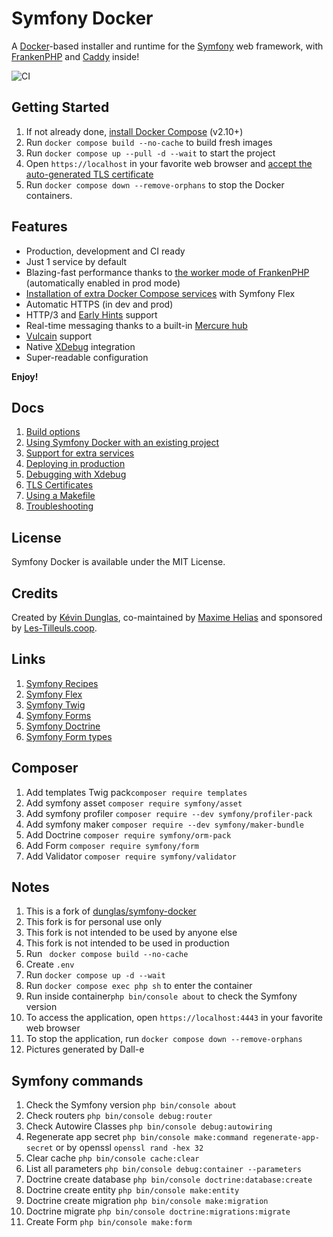 # Symfony Docker

A [Docker](https://www.docker.com/)-based installer and runtime for the [Symfony](https://symfony.com) web framework,
with [FrankenPHP](https://frankenphp.dev) and [Caddy](https://caddyserver.com/) inside!

![CI](https://github.com/dunglas/symfony-docker/workflows/CI/badge.svg)

## Getting Started

1. If not already done, [install Docker Compose](https://docs.docker.com/compose/install/) (v2.10+)
2. Run `docker compose build --no-cache` to build fresh images
3. Run `docker compose up --pull -d --wait` to start the project
4. Open `https://localhost` in your favorite web browser and [accept the auto-generated TLS certificate](https://stackoverflow.com/a/15076602/1352334)
5. Run `docker compose down --remove-orphans` to stop the Docker containers.

## Features

* Production, development and CI ready
* Just 1 service by default
* Blazing-fast performance thanks to [the worker mode of FrankenPHP](https://github.com/dunglas/frankenphp/blob/main/docs/worker.md) (automatically enabled in prod mode)
* [Installation of extra Docker Compose services](docs/extra-services.md) with Symfony Flex
* Automatic HTTPS (in dev and prod)
* HTTP/3 and [Early Hints](https://symfony.com/blog/new-in-symfony-6-3-early-hints) support
* Real-time messaging thanks to a built-in [Mercure hub](https://symfony.com/doc/current/mercure.html)
* [Vulcain](https://vulcain.rocks) support
* Native [XDebug](docs/xdebug.md) integration
* Super-readable configuration

**Enjoy!**

## Docs

1. [Build options](docs/build.md)
2. [Using Symfony Docker with an existing project](docs/existing-project.md)
3. [Support for extra services](docs/extra-services.md)
4. [Deploying in production](docs/production.md)
5. [Debugging with Xdebug](docs/xdebug.md)
6. [TLS Certificates](docs/tls.md)
7. [Using a Makefile](docs/makefile.md)
8. [Troubleshooting](docs/troubleshooting.md)

## License

Symfony Docker is available under the MIT License.

## Credits

Created by [Kévin Dunglas](https://dunglas.dev), co-maintained by [Maxime Helias](https://twitter.com/maxhelias) and sponsored by [Les-Tilleuls.coop](https://les-tilleuls.coop).

## Links
1.  [Symfony Recipes](https://github.com/symfony/recipes/blob/flex/main/RECIPES.md)
2. [Symfony Flex](https://symfony.com/doc/current/setup/flex.html)
3. [Symfony Twig](https://twig.symfony.com/)
4. [Symfony Forms](https://symfony.com/doc/current/forms.html)
5. [Symfony Doctrine](https://symfony.com/doc/current/doctrine.html)
6. [Symfony Form types](https://symfony.com/doc/current/reference/forms/types.html)

## Composer
1. Add templates Twig pack``composer require templates``
2. Add symfony asset ``composer require symfony/asset`` 
3. Add symfony profiler ``composer require --dev symfony/profiler-pack``
4. Add symfony maker ``composer require --dev symfony/maker-bundle``
5. Add Doctrine ``composer require symfony/orm-pack``
6. Add Form ``composer require symfony/form``
7. Add Validator ``composer require symfony/validator``

## Notes
1. This is a fork of [dunglas/symfony-docker](https://github.com/dunglas/symfony-docker)
2. This fork is for personal use only
3. This fork is not intended to be used by anyone else
4. This fork is not intended to be used in production
5. Run `` docker compose build --no-cache``
6. Create ``.env``
7. Run ``docker compose up -d --wait``
8. Run ``docker compose exec php sh`` to enter the container
9. Run inside container``php bin/console about`` to check the Symfony version
10. To access the application, open ``https://localhost:4443`` in your favorite web browser 
11. To stop the application, run ``docker compose down --remove-orphans``
12. Pictures generated by Dall-e

## Symfony commands
1. Check the Symfony version ``php bin/console about``
2. Check routers ``php bin/console debug:router``
3. Check Autowire Classes ``php bin/console debug:autowiring``  
4. Regenerate app secret ``php bin/console make:command regenerate-app-secret`` or by openssl ``openssl rand -hex 32``  
5. Clear cache ``php bin/console cache:clear``  
6. List all parameters ``php bin/console debug:container --parameters``
7. Doctrine create database ``php bin/console doctrine:database:create``
8. Doctrine create entity ``php bin/console make:entity``
9. Doctrine create migration ``php bin/console make:migration``
10. Doctrine migrate ``php bin/console doctrine:migrations:migrate``
11. Create Form ``php bin/console make:form``
